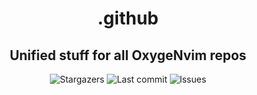 <div align="center">
  <h1>.github</h1>
  <h2>Unified stuff for all OxygeNvim repos</h2>
</div>

<div align="center">
  <img alt="Stargazers" src="https://img.shields.io/github/stars/OxygeNvim/.github?style=for-the-badge&colorA=0b1221&colorB=ff8e8e" />
  <img alt="Last commit" src="https://img.shields.io/github/last-commit/OxygeNvim/.github?style=for-the-badge&colorA=0b1221&colorB=BDB0E4" />
  <img alt="Issues" src="https://img.shields.io/github/issues/OxygeNvim/.github?style=for-the-badge&colorA=0b1221&colorB=FBC19D" />
</div>

